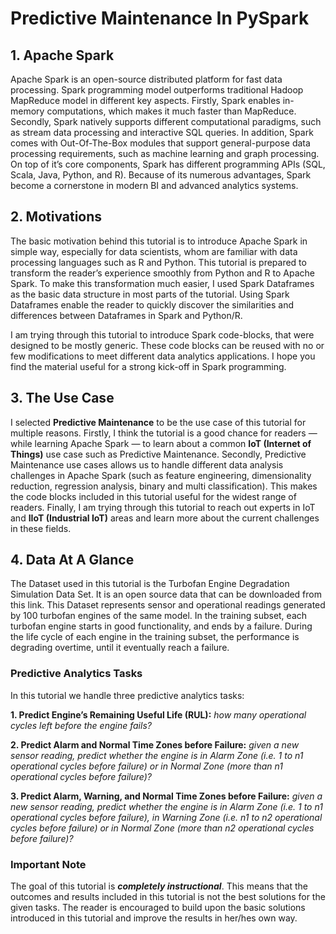 # Predictive Maintenance In PySpark
## 1. Apache Spark
Apache Spark is an open-source distributed platform for fast data processing. Spark programming model outperforms traditional Hadoop MapReduce model in different key aspects. Firstly, Spark enables in-memory computations, which makes it much faster than MapReduce. Secondly, Spark natively supports different computational paradigms, such as stream data processing and interactive SQL queries. In addition, Spark comes with Out-Of-The-Box modules that support general-purpose data processing requirements, such as machine learning and graph processing. On top of it’s core components, Spark has different programming APIs (SQL, Scala, Java, Python, and R). Because of its numerous advantages, Spark become a cornerstone in modern BI and advanced analytics systems.
## 2. Motivations
The basic motivation behind this tutorial is to introduce Apache Spark in simple way, especially for data scientists, whom are familiar with data processing languages such as R and Python. This tutorial is prepared to transform the reader’s experience smoothly from Python and R to Apache Spark. To make this transformation much easier, I used Spark Dataframes as the basic data structure in most parts of the tutorial. Using Spark Dataframes enable the reader to quickly discover the similarities and differences between Dataframes in Spark and Python/R.

I am trying through this tutorial to introduce Spark code-blocks, that were designed to be mostly generic. These code blocks can be reused with no or few modifications to meet different data analytics applications. I hope you find the material useful for a strong kick-off in Spark programming.
## 3. The Use Case
I selected **Predictive Maintenance** to be the use case of this tutorial for multiple reasons. Firstly, I think the tutorial is a good chance for readers — while learning Apache Spark — to learn about a common **IoT (Internet of Things)** use case such as Predictive Maintenance. Secondly, Predictive Maintenance use cases allows us to handle different data analysis challenges in Apache Spark (such as feature engineering, dimensionality reduction, regression analysis, binary and multi classification). This makes the code blocks included in this tutorial useful for the widest range of readers. Finally, I am trying through this tutorial to reach out experts in IoT and **IIoT (Industrial IoT)** areas and learn more about the current challenges in these fields.
## 4. Data At A Glance
The Dataset used in this tutorial is the Turbofan Engine Degradation Simulation Data Set. It is an open source data that can be downloaded from this link. This Dataset represents sensor and operational readings generated by 100 turbofan engines of the same model. In the training subset, each turbofan engine starts in good functionality, and ends by a failure. During the life cycle of each engine in the training subset, the performance is degrading overtime, until it eventually reach a failure.
### Predictive Analytics Tasks
In this tutorial we handle three predictive analytics tasks:

**1. Predict Engine’s Remaining Useful Life (RUL):** *how many operational cycles left before the engine fails?*

**2. Predict Alarm and Normal Time Zones before Failure:** *given a new sensor reading, predict whether the engine is in Alarm Zone (i.e. 1 to n1 operational cycles before failure) or in Normal Zone (more than n1 operational cycles before failure)?*

**3. Predict Alarm, Warning, and Normal Time Zones before Failure:** *given a new sensor reading, predict whether the engine is in Alarm Zone (i.e. 1 to n1 operational cycles before failure), in Warning Zone (i.e.  n1 to n2 operational cycles before failure) or in Normal Zone (more than n2 operational cycles before failure)?*

### Important Note
The goal of this tutorial is ***completely instructional***. This means that the outcomes and results included in this tutorial is not the best solutions for the given tasks. The reader is encouraged to build upon the basic solutions introduced in this tutorial and improve the results in her/hes own way.
